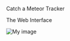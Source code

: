 Catch a Meteor Tracker

The Web Interface

![My image](spaceappchile.github.com/team16/images/img1.jpg)

